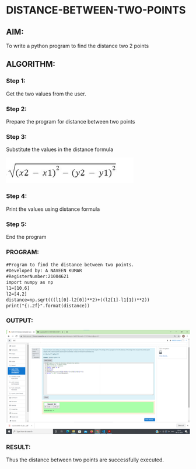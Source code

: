 # DISTANCE-BETWEEN-TWO-POINTS

## AIM:
To write a python program to find the distance two 2 points
## ALGORITHM:
### Step 1: 
Get the two values from the user.
### Step 2:
Prepare the program for distance between two points 
### Step 3: 
Substitute the values in the distance formula 

![formula](/formula.png)

### Step 4: 
Print the values using distance formula
### Step 5: 
End the program
### PROGRAM:
~~~
#Program to find the distance between two points.
#Developed by: A NAVEEN KUMAR
#RegisterNumber:21004621
import numpy as np
l1=[10,6]
l2=[4,2]
distance=np.sqrt(((l1[0]-l2[0])**2)+((l2[1]-l1[1])**2))
print("{:.2f}".format(distance))
~~~
### OUTPUT:
![github logo](point.png)

### RESULT:
Thus the distance between two points are successfully executed.
